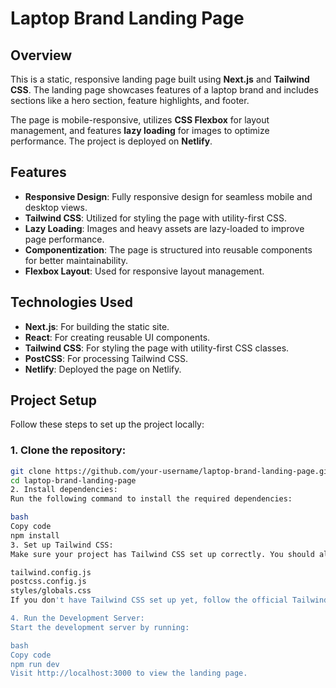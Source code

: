 # Laptop Brand Landing Page

## Overview

This is a static, responsive landing page built using **Next.js** and **Tailwind CSS**. The landing page showcases features of a laptop brand and includes sections like a hero section, feature highlights, and footer.

The page is mobile-responsive, utilizes **CSS Flexbox** for layout management, and features **lazy loading** for images to optimize performance. The project is deployed on **Netlify**.

## Features

- **Responsive Design**: Fully responsive design for seamless mobile and desktop views.
- **Tailwind CSS**: Utilized for styling the page with utility-first CSS.
- **Lazy Loading**: Images and heavy assets are lazy-loaded to improve page performance.
- **Componentization**: The page is structured into reusable components for better maintainability.
- **Flexbox Layout**: Used for responsive layout management.

## Technologies Used

- **Next.js**: For building the static site.
- **React**: For creating reusable UI components.
- **Tailwind CSS**: For styling the page with utility-first CSS classes.
- **PostCSS**: For processing Tailwind CSS.
- **Netlify**: Deployed the page on Netlify.

## Project Setup

Follow these steps to set up the project locally:

### 1. Clone the repository:

```bash
git clone https://github.com/your-username/laptop-brand-landing-page.git
cd laptop-brand-landing-page
2. Install dependencies:
Run the following command to install the required dependencies:

bash
Copy code
npm install
3. Set up Tailwind CSS:
Make sure your project has Tailwind CSS set up correctly. You should already have the following configuration files:

tailwind.config.js
postcss.config.js
styles/globals.css
If you don't have Tailwind CSS set up yet, follow the official Tailwind CSS setup guide.

4. Run the Development Server:
Start the development server by running:

bash
Copy code
npm run dev
Visit http://localhost:3000 to view the landing page.

